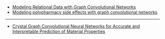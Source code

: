 - [Modeling Relational Data with Graph Convolutional Networks]()
- [Modeling polypharmacy side effects with graph convolutional networks]()
-----------------------------------------------------------------------------------------------------------
- [Crystal Graph Convolutional Neural Networks for Accurate and Interpretable Prediction of Material Properties](https://github.com/naganandy/geometric-deep-learning-literature/blob/master/miscellaneous/cgcnn_arxiv17.md)
